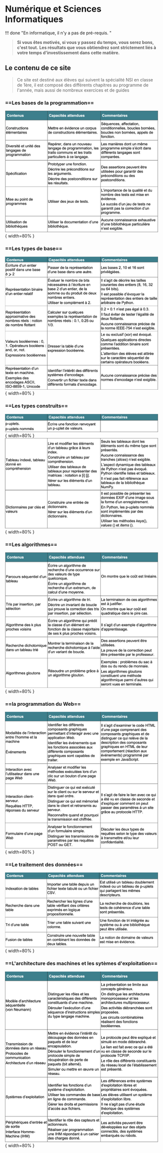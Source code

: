 # Numérique et Sciences Informatiques
!!! done "En informatique, il n'y a pas de pré-requis. "
> **Si vous êtes motivés, si vous y passez du temps, vous serez bons, c'est tout.**
> **Les résultats que vous obtiendrez sont strictement liés à votre temps d'investissement dans cette matière.**
## Le contenu de ce site
> Ce site est destiné aux élèves qui suivent la spécialité NSI en classe de 1ère, il est composé des différents chapitres au programme de l'année, mais aussi de nombreux exercices et de guides
### **==Les bases de la programmation==**
![](images/programmes/les_bases.png){ width=80% }
### **==Les types de base==**
![](images/programmes/types_de_base.png){ width=80% }
### **==Les types construits==**
![](images/programmes/types_construits01.png){ width=80% }
![](images/programmes/types_construits02.png){ width=80% }
### **==Les algorithmes==**
![](images/programmes/algorithmes.png){ width=80% }
### **==la programmation du Web==**
![](images/programmes/web.png){ width=80% }
### **==Le traitement des données==**
![](images/programmes/traitement_donnees.png){ width=80% }
### **==L'architecture des machines et les sytèmes d'exploitation==**
![](images/programmes/archis_se.png){ width=80% }
